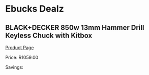 
# Ebucks Dealz
## BLACK+DECKER 850w 13mm Hammer Drill Keyless Chuck with Kitbox
[Product Page](https://www.ebucks.com/web/shop/productSelected.do?prodId=1010838171&catId=1158501552)

Price: R1059.00

Savings: 


	